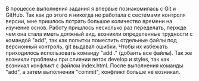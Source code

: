 В процессе выполнения задания я впервые познакомилась с Git и GitHub. 
Так как до этого я никогда не работала с сестемами контроля версии, мне пришлось потрать большое количество времени на изучение основ.
Работу пришлось несколько раз переделать, пержде чем она стала иметь должный вид.
возникли определенные трудности с командой "add", так как попытки поместить отдельные файлы под версионный контроль, git выдавал ошибки.
Чтобы их избежать приходилось использовать команду "add ." (добаить все файлы).
Так же возникли проблемы при слиянии веток develop и styles, так как возникал конфликт с файлом index.html.
После выполнения команды "add", а затем выполнения "commit", конфликт больше не возникал.
